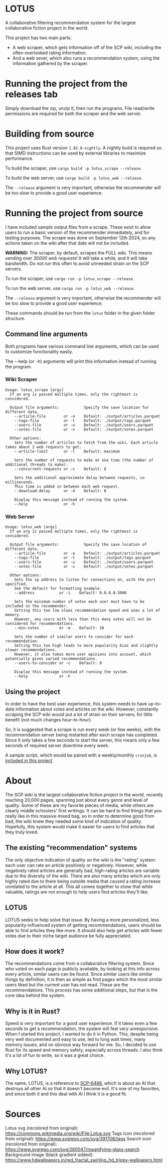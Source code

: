 # LOTUS
A collaborative filtering recommendation system for the largest collaborative fiction project in the world.

This project has two main parts: 
- A web scraper, which gets information off of the SCP wiki, including the often overlooked rating information.
- And a web sever, which also runs a recommendation system, using the information gathered by the scraper.

# Running the project from the releases tab
Simply download the zip, unzip it, then run the programs.
File read/write permissions are required for both the scraper and the web server.

# Building from source

This project uses Rust version `1.82.0-nightly`.
A nightly build is required so that SIMD instructions can be used by external libraries to maximize performance.

To build the scraper, use `cargo build -p lotus_scrape --release`.

To build the web server, use `cargo build -p lotus_web --release`.

The `--release` argument is very important, otherwise the recommender will be too slow to provide a good user experience.

# Running the project from source
I have included sample output files from a scrape. These exist to allow users to run a basic version of the recommender immediately, and for testing purposes.
The scrape was done on September 12th 2024, so any actions taken on the wiki after that date will not be included.

**WARNING:** The scraper, by default, scrapes the FULL wiki. This means sending over *30000 web requests*!
It will take a while, and it will take bandwidth. Do not run this often to avoid unneeded strain on the SCP servers.

To run the scraper, use `cargo run -p lotus_scrape --release`.

To run the web server, use `cargo run -p lotus_web --release`.

The `--release` argument is very important, otherwise the recommender will be too slow to provide a good user experience.

These commands should be run from the `lotus` folder in the given folder structure.

## Command line arguments

Both programs have various command line arguments, which can be used to customize functionality easily.

The --help (or -h) arguments will print this information instead of running the program.

### Wiki Scraper
```
Usage: lotus_scrape [args]
  If an arg is passed multiple times, only the rightmost is considered.

  Output file arguments:           Specify the save location for different data.
    --article-file        or -a    Default: ./output/articles.parquet
    --tags-file           or -t    Default: ./output/tags.parquet
    --users-file          or -u    Default: ./output/users.parquet
    --votes-file          or -v    Default: ./output/votes.parquet

  Other options:
    Sets the number of articles to fetch from the wiki. Each article takes about 2 web requests to get.
    --article-limit       or -l    Default: maximum

    Sets the number of requests to make at one time (the number of additional threads to make).
    --concurrent-requests or -c    Default: 8

    Sets the additional approximate delay between requests, in milliseconds.
    This time is added in between each web request.
    --download-delay      or -d    Default: 0

    Display this message instead of running the system.
    --help                or -h
```

### Web Server
```
Usage: lotus_web [args]
  If an arg is passed multiple times, only the rightmost is considered.

  Output file arguments:           Specify the save location of different data.
    --article-file        or -a    Default: ./output/articles.parquet
    --tags-file           or -t    Default: ./output/tags.parquet
    --users-file          or -u    Default: ./output/users.parquet
    --votes-file          or -v    Default: ./output/votes.parquet

  Other options:
    Sets the ip address to listen for connections on, with the port specified.
    See the default for formatting example.
    --address           or -i    Default: 0.0.0.0:3000

    Sets the minimum number of votes each user must have to be included in the recommender.
    Setting this too low slows recommendation speed and uses a lot of memory.
    However, any users with less than this many votes will not be considered for recommendations.
    --min-votes         or -m    Default: 10

    Sets the number of similar users to consider for each recommendation.
    Setting this too high leads to more popularity bias and slightly slower recommendations.
    However, it also takes more user opinions into account, which potentially gives varied recommendations.
    --users-to-consider or -c    Default: 0

    Display this message instead of running the system.
    --help              or -h
```

## Using the project
In order to have the best user experience, this system needs to have up-to-date information about votes and articles on the wiki.
However, constantly scraping the SCP wiki would put a lot of strain on their servers, for little benefit (not much changes hour-to-hour).

So, it is suggested that a scrape is run every week (or few weeks), with the recommendation server being restarted after each scrape has completed.
Since it only takes a few seconds to start the server, this means only a few seconds of required server downtime every week.

A sample script, which would be paired with a weekly/monthly `cronjob`, is [included in this project](start_server.sh).

# About
The SCP wiki is the largest collaborative fiction project in the world, recently reaching 20,000 pages, spanning just about every genre and level of quality.
Some of these are my favorite pieces of media, while others are clearly middle schoolers' first writings.
It can be hard to find things that you really like in this massive mixed bag, so in order to determine good from bad, the wiki knew they needed some kind of indication of quality.
Hopefully, this system would make it easier for users to find articles that they truly loved.

## The existing "recommendation" systems
The only objective indication of quality on the wiki is the "rating" system: each user can rate an article positively or negatively.
However, while negatively rated articles are generally bad, high-rating articles are variable due to the diversity of the wiki.
There are also many articles which are only highly rated due to there being outside media that caused a rating increase unrelated to the article at all.
This all comes together to show that while valuable, ratings are not enough to help users find articles they'll like.

## LOTUS
LOTUS seeks to help solve that issue. By having a more personalized, less popularity-influenced system of getting recommendations, users should be able to find articles they like more.
It should also help get articles with fewer votes due to their niche target audience be fully appreciated.

## How does it work?
The recommendations come from a collaborative filtering system. Since who voted on each page is publicly available, by looking at this info across every article, similar users can be found.
Since similar users like similar things by definition, it is then as simple as find pages which the most similar users liked but the current user has not read. These are the recommendations.
This process has some additional steps, but that is the core idea behind the system.

## Why is it in Rust?
Speed is very important for a good user experience. If it takes even a few seconds to get a recommendation, the system will feel very unresponsive.
When I started this project, I wanted to do it in Python. This, despite being very well documented and easy to use, led to long wait times, many memory issues, and no obvious way forward for me.
So, I decided to use Rust for its speed and memory safety, especially across threads. I also think it's a lot of fun to write, so it was a great choice.

## Why LOTUS?
The name, LOTUS, is a reference to [SCP-6488](https://scp-wiki.wikidot.com/scp-6488), which is about an AI that destroys all other AI so that it doesn't become evil.
It's one of my favorites, and since both it and this deal with AI I think it is a good fit.

# Sources
Lotus svg (recolored from original): https://commons.wikimedia.org/wiki/File:Lotus.svg
Tags icon (recolored from original): https://www.svgrepo.com/svg/391706/tags
Search icon (recolored from original): https://www.svgrepo.com/svg/260047/magnifying-glass-search
Background image (black gradient added): https://www.hdwallpapers.in/red_fractal_swirling_hd_trippy-wallpapers.html
